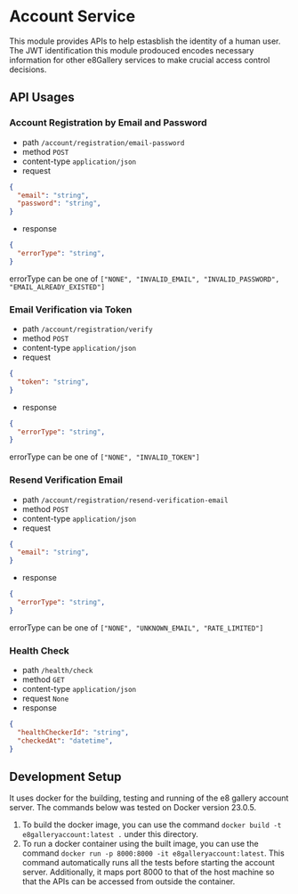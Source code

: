 # Account Service
This module provides APIs to help estasblish the identity of a human user. The JWT identification this module prodouced encodes necessary information for other e8Gallery services to make crucial access control decisions.

## API Usages
### Account Registration by Email and Password
- path ```/account/registration/email-password```
- method ```POST```
- content-type ```application/json```
- request 
```json
{
  "email": "string",
  "password": "string",
}
```
- response
```json
{
  "errorType": "string",
}
```
errorType can be one of ```["NONE", "INVALID_EMAIL", "INVALID_PASSWORD", "EMAIL_ALREADY_EXISTED"]```

### Email Verification via Token
- path ```/account/registration/verify```
- method ```POST```
- content-type ```application/json```
- request 
```json
{
  "token": "string",
}
```
- response
```json
{
  "errorType": "string",
}
```
errorType can be one of ```["NONE", "INVALID_TOKEN"]```

### Resend Verification Email
- path ```/account/registration/resend-verification-email```
- method ```POST```
- content-type ```application/json```
- request 
```json
{
  "email": "string",
}
```
- response
```json
{
  "errorType": "string",
}
```
errorType can be one of ```["NONE", "UNKNOWN_EMAIL", "RATE_LIMITED"]```

### Health Check
- path ```/health/check```
- method ```GET```
- content-type ```application/json```
- request ```None```
- response
```json
{
  "healthCheckerId": "string",
  "checkedAt": "datetime",
}
```

## Development Setup
It uses docker for the building, testing and running of the e8 gallery account server. The commands below was tested on Docker version 23.0.5. 
1. To build the docker image, you can use the command ```docker build -t e8galleryaccount:latest .``` under this directory.
2. To run a docker container using the built image, you can use the command ```docker run -p 8000:8000 -it e8galleryaccount:latest```. This command automatically runs all the tests before starting the account server. Additionally, it maps port 8000 to that of the host machine so that the APIs can be accessed from outside the container.
